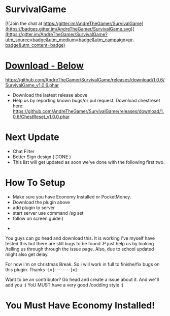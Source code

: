 # SurvivalGame
[![Join the chat at https://gitter.im/AndreTheGamer/SurvivalGame](https://badges.gitter.im/AndreTheGamer/SurvivalGame.svg)](https://gitter.im/AndreTheGamer/SurvivalGame?utm_source=badge&utm_medium=badge&utm_campaign=pr-badge&utm_content=badge)

# [Download - Below](#)
https://github.com/AndreTheGamer/SurvivalGame/releases/download/1.0.6/SurvivalGame_v1.0.6.phar 
 - Download the lastest release above
 - Help us by reporting known bugs/or pul request.
Download chestreset here: https://github.com/AndreTheGamer/SurvivalGame/releases/download/1.0.6/ChestReset_v1.0.0.phar

# Next Update
 - Chat Filter
 - Better Sign design ( DONE )
 - This list will get updated as soon we've done
 with the following first two.
 
# How To Setup
- Make sure you have Economy Installed or PocketMoney. 
- Download the plugin above
- add plugin to server
- start server use command /sg set
- follow on screen guide:)


+
You guys can go head and download this. It is working i've myself have tested this but there are
still bugs to be found :P just help us by looking /telling us through through the issue page.
Also, due to school updated might also get delay.

For now i'm on christmas Break. So i will work in full to finishe/fix bugs on this plugin. Thanks
-[=[--------]=]-


Want to be an contributor? Go head and create a issue about it. And we"ll add you :) 
YoU MUST have a very good /codding style :) 

# You Must Have Economy Installed!
